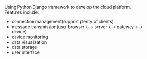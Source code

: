 Using Python Django framework to develop the cloud platform.    
Features include:
- connection management(support plenty of clients)
- message transmission(user browser <--> server <--> gateway <--> device)
- device monitoring
- data visualization
- data storage
- user interface
